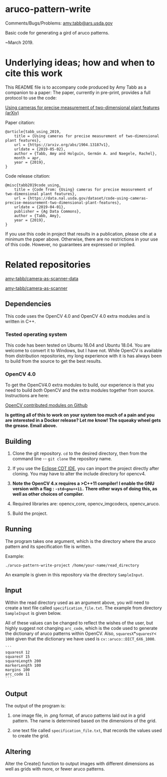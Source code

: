 # aruco-pattern-write

Comments/Bugs/Problems: amy.tabb@ars.usda.gov

Basic code for generating a gird of aruco patterns.

~March 2019.  


# Underlying ideas; how and when to cite this work

This README file is to accompany code produced by Amy Tabb as a companion to a paper: The paper, currently in pre-print, provides a full protocol to use the code:

[Using cameras for precise measurement of two-dimensional plant features (arXiv)](https://arxiv.org/abs/1904.13187)

Paper citation:
```
@article{tabb_using_2019,
	title = {Using cameras for precise measurement of two-dimensional plant features},
	url = {https://arxiv.org/abs/1904.13187v1},
	urldate = {2019-05-02},
	author = {Tabb, Amy and Holguín, Germán A. and Naegele, Rachel},
	month = apr,
	year = {2019},
}
```


Code release citation:

```
@misc{tabb2019code_using,
	title = {Code from: {Using} cameras for precise measurement of two-dimensional plant features},
	url = {https://data.nal.usda.gov/dataset/code-using-cameras-precise-measurement-two-dimensional-plant-features},
	urldate = {2019-04-01},
	publisher = {Ag Data Commons},
	author = {Tabb, Amy},
	year = {2019},
}
```


If you use this code in project that results in a publication, please cite at a minimum the paper above.  Otherwise, there are no restrictions in your use of this code.  However, no guarantees are expressed or implied.

# Related repositories

[amy-tabb/camera-as-scanner-data](https://github.com/amy-tabb/camera-as-scanner-data)

[amy-tabb/camera-as-scanner](https://github.com/amy-tabb/camera-as-scanner)

## Dependencies

This code uses the OpenCV 4.0 and OpenCV 4.0 extra modules and is written in C++.

### Tested operating system

This code has been tested on Ubuntu 16.04 and Ubuntu 18.04.  You are welcome to convert it to Windows, but I have not.  While OpenCV is available from distribution repositories, my long experience with it is has always been to build from the source to get the best results.

### OpenCV 4.0

To get the OpenCV4.0 extra modules to build, our experience is that you need to build *both* OpenCV and the extra modules together from source.  Instructions are here:

[OpenCV contributed modules on Github](https://github.com/opencv/opencv_contrib)

**Is getting all of this to work on your system too much of a pain and you are interested in a Docker release?  Let me know!  The squeaky wheel gets the grease.  Email above.**

## Building 

 1. Clone the git repository.  `cd` to the desired directory, then from the command line  -- ` git clone ` the repository name.
 
 2. If you use the [Eclipse CDT IDE](https://www.eclipse.org/cdt/), you can import the project directly after cloning.  You may have to alter the include directory for opencv4.  

2. **Note the OpenCV 4.x requires a >C++11 compiler!  I enable the GNU version with a flag : `-std=gnu++11.`  There other ways of doing this, as well as other choices of compiler.**

3. Required libraries are: opencv_core, opencv_imgcodecs, opencv_aruco.

4. Build the project.


## Running

The program takes one argument, which is the directory where the aruco pattern and its specification file is written.

Example:

```
./aruco-pattern-write-project /home/your-name/read_directory
```

An example is given in this repository via the directory `SampleInput`.

## Input   

Within the read directory used as an argument above, you will need to create a text file called `specification_file.txt`.  The example from directory `SampleInput` is given below. 

All of these values can be changed to reflect the wishes of the user, but highly suggest not changing `arc_code`, which is the code used to generate the dictionary of aruco patterns within OpenCV.  Also, `squaresX`*`squaresY`< `1000` given that the dictionary we have used is `cv::aruco::DICT_6X6_1000`.  

	```
	squaresX 12
	squaresY 15
	squareLength 200
	markerLength 100
	margins 100
	arc_code 11
	```

## Output

The output of the program is:

1. one image file, in .png format, of aruco patterns laid out in a grid pattern.  The name is determined based on the dimensions of the grid.  

2. one text file called `specification_file.txt`, that records the values used to create the grid.

## Altering

Alter the Create() function to output images with different dimensions as well as grids with more, or fewer aruco patterns.

	

